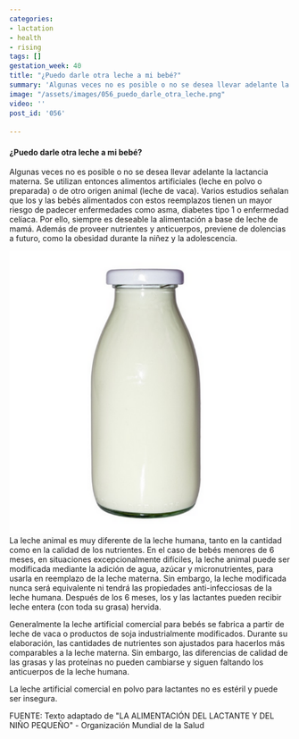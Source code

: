 ```yaml
---
categories:
- lactation
- health
- rising
tags: []
gestation_week: 40
title: "¿Puedo darle otra leche a mi bebé?"
summary: 'Algunas veces no es posible o no se desea llevar adelante la lactancia materna. '
image: "/assets/images/056_puedo_darle_otra_leche.png"
video: ''
post_id: '056'

---
```

#### ¿Puedo darle otra leche a mi bebé?

Algunas veces no es posible o no se desea llevar adelante la lactancia materna. Se utilizan entonces alimentos artificiales (leche en polvo o preparada) o de otro origen animal (leche de vaca). Varios estudios señalan que los y las bebés alimentados con estos reemplazos tienen un mayor riesgo de padecer enfermedades como asma, diabetes tipo 1 o enfermedad celíaca. Por ello, siempre es deseable la alimentación a base de leche de mamá. Además de proveer nutrientes y anticuerpos, previene de dolencias a futuro, como la obesidad durante la niñez y la adolescencia.

![](/assets/images/056_image.png)La leche animal es muy diferente de la leche humana, tanto en la cantidad como en la calidad de los nutrientes. En el caso de bebés menores de 6 meses, en situaciones excepcionalmente difíciles, la leche animal puede ser modificada mediante la adición de agua, azúcar y micronutrientes, para usarla en reemplazo de la leche materna. Sin embargo, la leche modificada nunca será equivalente ni tendrá las propiedades anti-infecciosas de la leche humana. Después de los 6 meses, los y las lactantes pueden recibir leche entera (con toda su grasa) hervida.

Generalmente la leche artificial comercial para bebés se fabrica a partir de leche de vaca o productos de soja industrialmente modificados. Durante su elaboración, las cantidades de nutrientes son ajustados para hacerlos más comparables a la leche materna. Sin embargo, las diferencias de calidad de las grasas y las proteínas no pueden cambiarse y siguen faltando los anticuerpos de la leche humana.

La leche artificial comercial en polvo para lactantes no es estéril y puede ser insegura.

FUENTE: Texto adaptado de "LA ALIMENTACIÓN DEL LACTANTE Y DEL NIÑO PEQUEÑO" - Organización Mundial de la Salud